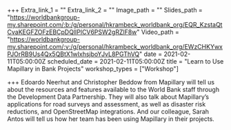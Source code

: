 +++
Extra_link_1 = ""
Extra_link_2 = ""
Image_path = ""
Slides_path = "https://worldbankgroup-my.sharepoint.com/:b:/g/personal/hkrambeck_worldbank_org/EQR_KzstaQtCvaKEGFZOFzEBCpDQlIPlCV6PSW2gRZlF8w"
Video_path = "https://worldbankgroup-my.sharepoint.com/:v:/g/personal/hkrambeck_worldbank_org/EWzCHKYwxPJOrRB9Us4Qx5QBtX1wIxhsjboYJvL8PGThVQ"
date = 2021-02-11T05:00:00Z
scheduled_date = 2021-02-11T05:00:00Z
title = "Learn to Use Mapillary in Bank Projects"
workshop_types = ["Workshop"]

+++
Edoardo Neerhut and Christopher Beddow from Mapillary will tell us about the resources and features available to the World Bank staff through the Development Data Partnership. They will also talk about Mapillary’s applications for road surveys and assessment, as well as disaster risk reductions, and OpenStreetMap integrations. And our colleague, Sarah Antos will tell us how her team has been using Mapillary in their projects.